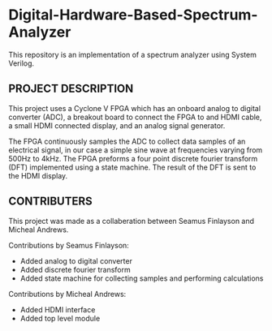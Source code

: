 # Digital-Hardware-Based-Spectrum-Analyzer
This repository is an implementation of a spectrum analyzer using System Verilog.

## PROJECT DESCRIPTION
This project uses a Cyclone V FPGA which has an onboard analog to digital converter (ADC), a breakout board to connect the FPGA to and HDMI cable, a small HDMI connected display, and an analog signal generator.

The FPGA continuously samples the ADC to collect data samples of an electrical signal, in our case a simple sine wave at frequencies varying from 500Hz to 4kHz. The FPGA preforms a four point discrete fourier transform (DFT) implemented using a state machine. The result of the DFT is sent to the HDMI display.

## CONTRIBUTERS
This project was made as a collaberation between Seamus Finlayson and Micheal Andrews.

Contributions by Seamus Finlayson:
- Added analog to digital converter
- Added discrete fourier transform
- Added state machine for collecting samples and performing calculations

Contributions by Micheal Andrews:
- Added HDMI interface
- Added top level module
